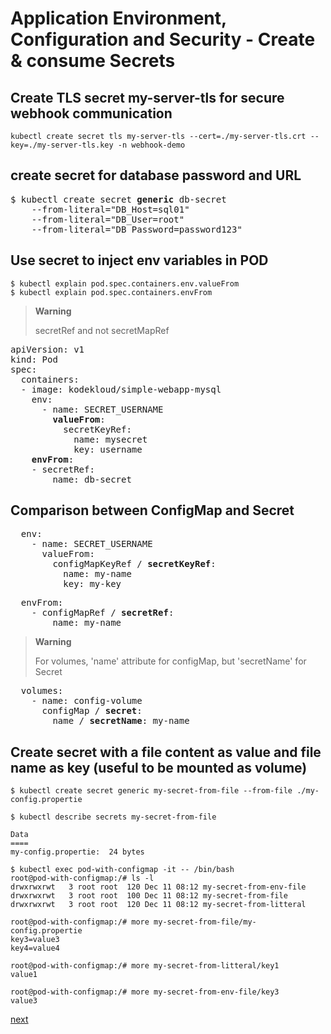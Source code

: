 # Application Environment, Configuration and Security - Create & consume Secrets

## Create TLS secret my-server-tls for secure webhook communication
[//]: # (source 07/Labs – Validating and Mutating Admission Controllers)

```
kubectl create secret tls my-server-tls --cert=./my-server-tls.crt --key=./my-server-tls.key -n webhook-demo
```
## create secret for database password and URL
[//]: # (source 02 / Secrets)

<pre>
$ kubectl create secret <b>generic</b> db-secret 
    --from-literal="DB_Host=sql01" 
    --from-literal="DB_User=root" 
    --from-literal="DB_Password=password123"
</pre>

## Use secret to inject env variables in POD

```
$ kubectl explain pod.spec.containers.env.valueFrom
$ kubectl explain pod.spec.containers.envFrom
```

> **Warning**
> 
> secretRef and not secretMapRef 

<pre>
apiVersion: v1 
kind: Pod 
spec:
  containers:
  - image: kodekloud/simple-webapp-mysql
    env:
      - name: SECRET_USERNAME
        <b>valueFrom</b>:
          secretKeyRef:
            name: mysecret
            key: username    
    <b>envFrom</b>:
    - secretRef:
        name: db-secret
</pre>

## Comparison between ConfigMap and Secret

<pre>
  env:
    - name: SECRET_USERNAME
      valueFrom:
        configMapKeyRef / <b>secretKeyRef</b>:
          name: my-name
          key: my-key
</pre>

<pre>
  envFrom:
    - configMapRef / <b>secretRef</b>:
        name: my-name 
</pre>


>**Warning**
>
> For volumes, 'name' attribute for configMap, but 'secretName' for Secret 
> 

<pre>
  volumes:
    - name: config-volume
      configMap / <b>secret</b>:
        name / <b>secretName</b>: my-name
</pre>

## Create secret with a file content as value and file name as key (useful to be mounted as volume)

```
$ kubectl create secret generic my-secret-from-file --from-file ./my-config.propertie
```

```
$ kubectl describe secrets my-secret-from-file

Data
====
my-config.propertie:  24 bytes
```

```
$ kubectl exec pod-with-configmap -it -- /bin/bash
root@pod-with-configmap:/# ls -l
drwxrwxrwt   3 root root  120 Dec 11 08:12 my-secret-from-env-file
drwxrwxrwt   3 root root  100 Dec 11 08:12 my-secret-from-file
drwxrwxrwt   3 root root  120 Dec 11 08:12 my-secret-from-litteral
```

```
root@pod-with-configmap:/# more my-secret-from-file/my-config.propertie 
key3=value3
key4=value4
```

```
root@pod-with-configmap:/# more my-secret-from-litteral/key1
value1
```

```
root@pod-with-configmap:/# more my-secret-from-env-file/key3
value3
```






[next](./06-understand-serviceaccounts.md)